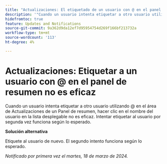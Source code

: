 ```yaml
---
title: "Actualizaciones: El etiquetado de un usuario con @ en el panel de resumen no es eficaz"
description: '"Cuando un usuario intenta etiquetar a otro usuario utilizando @ en el área de Actualizaciones de un Panel de resumen, hacer clic en el nombre del usuario en la lista desplegable no es eficaz. Intentar etiquetar al usuario por segunda vez funciona según lo esperado".'
hidefromtoc: true
feature: Updates and Notifications
source-git-commit: 9a362d9da12ef7d95954754d269f166bf213732a
workflow-type: tm+mt
source-wordcount: '113'
ht-degree: 4%

---
```



# Actualizaciones: Etiquetar a un usuario con @ en el panel de resumen no es eficaz

Cuando un usuario intenta etiquetar a otro usuario utilizando @ en el área de Actualizaciones de un Panel de resumen, hacer clic en el nombre del usuario en la lista desplegable no es eficaz. Intentar etiquetar al usuario por segunda vez funciona según lo esperado.

**Solución alternativa**

Etiquete al usuario de nuevo. El segundo intento funciona según lo esperado.

_Notificado por primera vez el martes, 18 de marzo de 2024._


